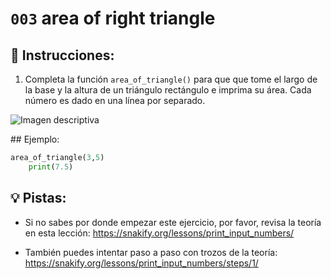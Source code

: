 # `003` area of right triangle

## 📝 Instrucciones:

1. Completa la función `area_of_triangle()` para que que tome el largo de la base y la altura de un triángulo rectángulo e imprima su área. Cada número es dado en una línea por separado.

![Imagen descriptiva](http://i.imgur.com/6EkzVxA.jpg)

## Ejemplo:

```py
area_of_triangle(3,5)
    print(7.5)
```
## 💡 Pistas:

+ Si no sabes por donde empezar este ejercicio, por favor, revisa la teoría en esta lección: https://snakify.org/lessons/print_input_numbers/

+ También puedes intentar paso a paso con trozos de la teoría: https://snakify.org/lessons/print_input_numbers/steps/1/
